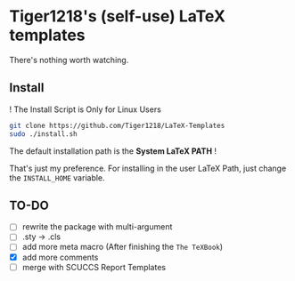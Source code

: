 # Tiger1218's (self-use) LaTeX templates

There's nothing worth watching.

## Install

! The Install Script is Only for Linux Users

```bash
git clone https://github.com/Tiger1218/LaTeX-Templates
sudo ./install.sh
```

The default installation path is the **System LaTeX PATH** !

That's just my preference. For installing in the user LaTeX Path, just change the `INSTALL_HOME` variable.

## TO-DO

- [ ] rewrite the package with multi-argument
- [ ] .sty -> .cls
- [ ] add more meta macro (After finishing the `The TeXBook`)
- [x] add more comments
- [ ] merge with SCUCCS Report Templates
